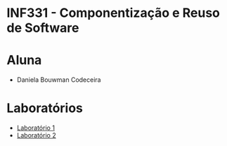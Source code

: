 # INF331 - Componentização e Reuso de Software

# Aluna
* Daniela Bouwman Codeceira

# Laboratórios

* [Laboratório 1](https://github.com/danibouw/inf331-componentizacao-e-reuso-de-software/tree/master/lab01)
* [Laboratório 2](https://github.com/danibouw/inf331-componentizacao-e-reuso-de-software/tree/master/lab02)
